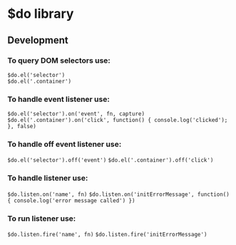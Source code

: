 # $do library

## Development

### To query DOM selectors use:
`$do.el('selector')` <br>
`$do.el('.container')`

### To handle event listener use:
`$do.el('selector').on('event', fn, capture)`
`$do.el('.container').on('click', function() {
    console.log('clicked');
}, false)`

### To handle off event listener use:
`$do.el('selector').off('event')`
`$do.el('.container').off('click')`

### To handle listener use:
`$do.listen.on('name', fn)`
`$do.listen.on('initErrorMessage', function() {
    console.log('error message called')
})`

### To run listener use:
`$do.listen.fire('name', fn)`
`$do.listen.fire('initErrorMessage')`